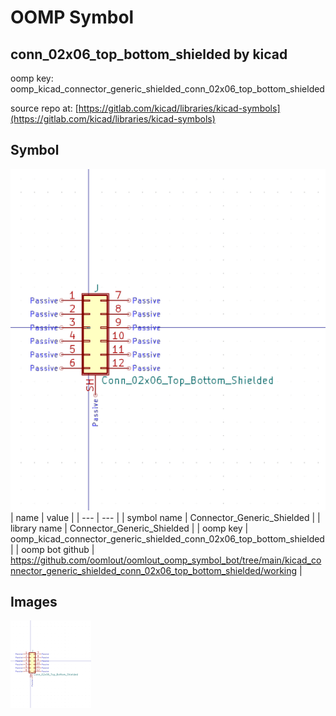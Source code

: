 # OOMP Symbol  
## conn_02x06_top_bottom_shielded  by kicad  
  
oomp key: oomp_kicad_connector_generic_shielded_conn_02x06_top_bottom_shielded  
  
source repo at: [https://gitlab.com/kicad/libraries/kicad-symbols](https://gitlab.com/kicad/libraries/kicad-symbols)  
## Symbol  
  
[![working.png](working_600.png)](working.png)  
| name | value | 
| --- | --- | 
| symbol name | Connector_Generic_Shielded | 
| library name | Connector_Generic_Shielded | 
| oomp key | oomp_kicad_connector_generic_shielded_conn_02x06_top_bottom_shielded | 
| oomp bot github | https://github.com/oomlout/oomlout_oomp_symbol_bot/tree/main/kicad_connector_generic_shielded_conn_02x06_top_bottom_shielded/working | 
## Images  
  
[![working.png](working_140.png)](working.png)  

